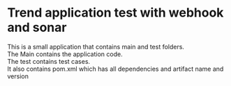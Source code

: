 # Trend application test with webhook and sonar

This is a small application that contains main and test folders.  
The Main contains the application code.  
The test contains test cases.  
It also contains pom.xml which has all dependencies and artifact name and version

